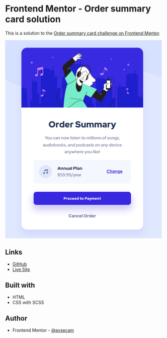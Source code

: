 # Frontend Mentor - Order summary card solution

This is a solution to the [Order summary card challenge on Frontend Mentor](https://www.frontendmentor.io/challenges/order-summary-component-QlPmajDUj).

![](./screenshot.png)

## Links

- [GitHub](https://your-solution-url.com)
- [Live Site](https://your-live-site-url.com)

## Built with

- HTML
- CSS with SCSS

## Author

- Frontend Mentor - [@avsecam](https://www.frontendmentor.io/profile/avsecam)
